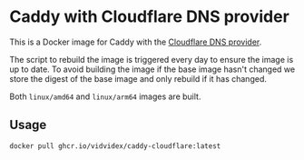 # Caddy with Cloudflare DNS provider

This is a Docker image for Caddy with the [Cloudflare DNS provider](https://github.com/caddy-dns/cloudflare/).

The script to rebuild the image is triggered every day to ensure the image is up to date.
To avoid building the image if the base image hasn't changed we store the digest of the base image and only rebuild if it has changed.

Both `linux/amd64` and `linux/arm64` images are built.

## Usage

```bash
docker pull ghcr.io/vidvidex/caddy-cloudflare:latest
```
